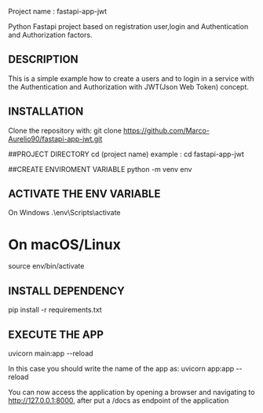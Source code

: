 Project name : fastapi-app-jwt

Python Fastapi project based on registration user,login and Authentication and Authorization factors.

## DESCRIPTION
This is a simple example how to create a users and to login in a service with the Authentication and Authorization with JWT(Json Web Token) concept.

## INSTALLATION
Clone the repository with:
git clone https://github.com/Marco-Aurelio90/fastapi-app-jwt.git

##PROJECT DIRECTORY
cd (project name) 
example : cd fastapi-app-jwt

##CREATE ENVIROMENT VARIABLE 
python -m venv env

## ACTIVATE THE ENV VARIABLE 
On Windows
.\env\Scripts\activate
# On macOS/Linux
source env/bin/activate

## INSTALL DEPENDENCY
pip install -r requirements.txt

## EXECUTE THE APP
uvicorn main:app --reload

In this case you should write the name of the app as: 
uvicorn app:app --reload

You can now access the application by opening a browser and navigating to http://127.0.0.1:8000, after put a /docs as endpoint of the application

